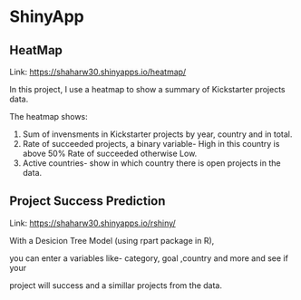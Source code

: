 # ShinyApp
## HeatMap
Link:  https://shaharw30.shinyapps.io/heatmap/

In this project, I use a heatmap to show a summary of Kickstarter projects data.

The heatmap shows:
1. Sum of invensments in Kickstarter projects by year, country and in total.
2. Rate of succeeded projects, a binary variable- High in this country is above 50% Rate of succeeded otherwise Low.
3. Active countries- show in which country there is open projects in the data.

## Project Success Prediction
Link:  https://shaharw30.shinyapps.io/rshiny/

With a Desicion Tree Model (using rpart package in R), 

you can enter a variables like- category, goal ,country and more and see if your

project will success and a simillar projects from the data.
